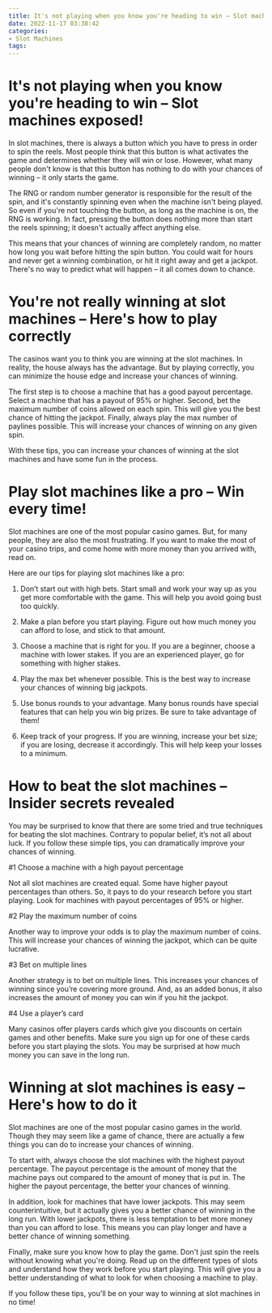 ```yaml
---
title: It's not playing when you know you're heading to win – Slot machines exposed!
date: 2022-11-17 03:38:42
categories:
- Slot Machines
tags:
---
```



#  It's not playing when you know you're heading to win – Slot machines exposed!
In slot machines, there is always a button which you have to press in order to spin the reels. Most people think that this button is what activates the game and determines whether they will win or lose. However, what many people don't know is that this button has nothing to do with your chances of winning – it only starts the game.

The RNG or random number generator is responsible for the result of the spin, and it's constantly spinning even when the machine isn't being played. So even if you're not touching the button, as long as the machine is on, the RNG is working. In fact, pressing the button does nothing more than start the reels spinning; it doesn't actually affect anything else.

This means that your chances of winning are completely random, no matter how long you wait before hitting the spin button. You could wait for hours and never get a winning combination, or hit it right away and get a jackpot. There's no way to predict what will happen – it all comes down to chance.

#  You're not really winning at slot machines – Here's how to play correctly

The casinos want you to think you are winning at the slot machines. In reality, the house always has the advantage. But by playing correctly, you can minimize the house edge and increase your chances of winning.

The first step is to choose a machine that has a good payout percentage. Select a machine that has a payout of 95% or higher. Second, bet the maximum number of coins allowed on each spin. This will give you the best chance of hitting the jackpot. Finally, always play the max number of paylines possible. This will increase your chances of winning on any given spin.

With these tips, you can increase your chances of winning at the slot machines and have some fun in the process.

#  Play slot machines like a pro – Win every time!

Slot machines are one of the most popular casino games. But, for many people, they are also the most frustrating. If you want to make the most of your casino trips, and come home with more money than you arrived with, read on.

Here are our tips for playing slot machines like a pro:

1. Don’t start out with high bets. Start small and work your way up as you get more comfortable with the game. This will help you avoid going bust too quickly.

2. Make a plan before you start playing. Figure out how much money you can afford to lose, and stick to that amount.

3. Choose a machine that is right for you. If you are a beginner, choose a machine with lower stakes. If you are an experienced player, go for something with higher stakes.

4. Play the max bet whenever possible. This is the best way to increase your chances of winning big jackpots.

5. Use bonus rounds to your advantage. Many bonus rounds have special features that can help you win big prizes. Be sure to take advantage of them!

6. Keep track of your progress. If you are winning, increase your bet size; if you are losing, decrease it accordingly. This will help keep your losses to a minimum.

#  How to beat the slot machines – Insider secrets revealed

You may be surprised to know that there are some tried and true techniques for beating the slot machines. Contrary to popular belief, it’s not all about luck. If you follow these simple tips, you can dramatically improve your chances of winning.

#1 Choose a machine with a high payout percentage

Not all slot machines are created equal. Some have higher payout percentages than others. So, it pays to do your research before you start playing. Look for machines with payout percentages of 95% or higher.

#2 Play the maximum number of coins

Another way to improve your odds is to play the maximum number of coins. This will increase your chances of winning the jackpot, which can be quite lucrative.

#3 Bet on multiple lines

Another strategy is to bet on multiple lines. This increases your chances of winning since you’re covering more ground. And, as an added bonus, it also increases the amount of money you can win if you hit the jackpot.

#4 Use a player’s card

Many casinos offer players cards which give you discounts on certain games and other benefits. Make sure you sign up for one of these cards before you start playing the slots. You may be surprised at how much money you can save in the long run.

#  Winning at slot machines is easy – Here's how to do it

Slot machines are one of the most popular casino games in the world. Though they may seem like a game of chance, there are actually a few things you can do to increase your chances of winning.

To start with, always choose the slot machines with the highest payout percentage. The payout percentage is the amount of money that the machine pays out compared to the amount of money that is put in. The higher the payout percentage, the better your chances of winning.

In addition, look for machines that have lower jackpots. This may seem counterintuitive, but it actually gives you a better chance of winning in the long run. With lower jackpots, there is less temptation to bet more money than you can afford to lose. This means you can play longer and have a better chance of winning something.

Finally, make sure you know how to play the game. Don't just spin the reels without knowing what you're doing. Read up on the different types of slots and understand how they work before you start playing. This will give you a better understanding of what to look for when choosing a machine to play.

If you follow these tips, you'll be on your way to winning at slot machines in no time!